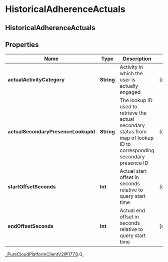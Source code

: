 # HistoricalAdherenceActuals

## HistoricalAdherenceActuals

## Properties

|Name | Type | Description | Notes|
|------------ | ------------- | ------------- | -------------|
| **actualActivityCategory** | **String** | Activity in which the user is actually engaged | [optional] |
| **actualSecondaryPresenceLookupId** | **String** | The lookup ID used to retrieve the actual secondary status from map of lookup ID to corresponding secondary presence ID | [optional] |
| **startOffsetSeconds** | **Int** | Actual start offset in seconds relative to query start time | [optional] |
| **endOffsetSeconds** | **Int** | Actual end offset in seconds relative to query start time | [optional] |



_PureCloudPlatformClientV2@177.0.0_
